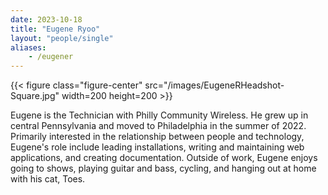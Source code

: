 ```yaml
---
date: 2023-10-18
title: "Eugene Ryoo"
layout: "people/single"
aliases:
    - /eugener
---
```


{{< figure class="figure-center" src="/images/EugeneRHeadshot-Square.jpg" width=200 height=200  >}}  

Eugene is the Technician with Philly Community Wireless. He grew up in central Pennsylvania and moved to Philadelphia in the summer of 2022. Primarily interested in the relationship between people and technology, Eugene's role include leading installations, writing and maintaining web applications, and creating documentation. Outside of work, Eugene enjoys going to shows, playing guitar and bass, cycling, and hanging out at home with his cat, Toes.
